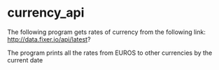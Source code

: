 # currency_api
The following program gets rates of currency from the following link:
http://data.fixer.io/api/latest?

The program prints all the rates from EUROS to other currencies by the current date

